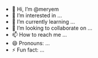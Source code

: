 - 👋 Hi, I’m @meryem 
- 👀 I’m interested in ...
- 🌱 I’m currently learning ...
- 💞️ I’m looking to collaborate on ...
- 📫 How to reach me ...
- 😄 Pronouns: ...
- ⚡ Fun fact: ...

<!---
Anasthr/Anasthr is a ✨ special ✨ repository because its `README.md` (this file) appears on your GitHub profile.
You can click the Preview link to take a look at your changes.
--->
